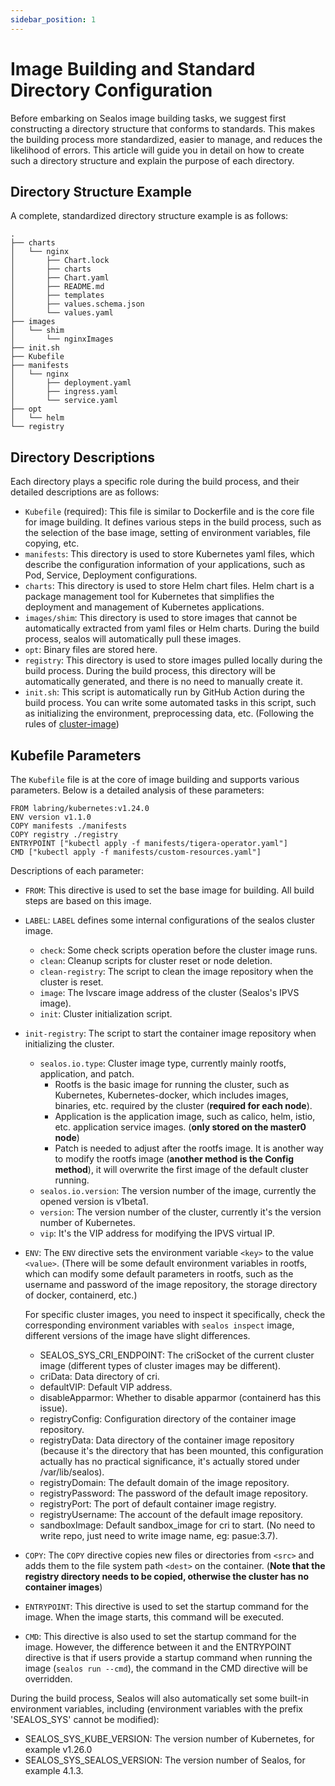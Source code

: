 ```yaml
---
sidebar_position: 1
---
```


# Image Building and Standard Directory Configuration

Before embarking on Sealos image building tasks, we suggest first constructing a directory structure that conforms to standards. This makes the building process more standardized, easier to manage, and reduces the likelihood of errors. This article will guide you in detail on how to create such a directory structure and explain the purpose of each directory.

## Directory Structure Example

A complete, standardized directory structure example is as follows:

```shell
.
├── charts
│   └── nginx
│       ├── Chart.lock
│       ├── charts
│       ├── Chart.yaml
│       ├── README.md
│       ├── templates
│       ├── values.schema.json
│       └── values.yaml
├── images
│   └── shim
│       └── nginxImages
├── init.sh
├── Kubefile
├── manifests
│   └── nginx
│       ├── deployment.yaml
│       ├── ingress.yaml
│       └── service.yaml
├── opt
│   └── helm
└── registry
```

## Directory Descriptions

Each directory plays a specific role during the build process, and their detailed descriptions are as follows:

- `Kubefile` (required): This file is similar to Dockerfile and is the core file for image building. It defines various steps in the build process, such as the selection of the base image, setting of environment variables, file copying, etc.
- `manifests`: This directory is used to store Kubernetes yaml files, which describe the configuration information of your applications, such as Pod, Service, Deployment configurations.
- `charts`: This directory is used to store Helm chart files. Helm chart is a package management tool for Kubernetes that simplifies the deployment and management of Kubernetes applications.
- `images/shim`: This directory is used to store images that cannot be automatically extracted from yaml files or Helm charts. During the build process, sealos will automatically pull these images.
- `opt`: Binary files are stored here.
- `registry`: This directory is used to store images pulled locally during the build process. During the build process, this directory will be automatically generated, and there is no need to manually create it.
- `init.sh`: This script is automatically run by GitHub Action during the build process. You can write some automated tasks in this script, such as initializing the environment, preprocessing data, etc. (Following the rules of [cluster-image](https://github.com/labring-actions/cluster-image))

## Kubefile Parameters

The `Kubefile` file is at the core of image building and supports various parameters. Below is a detailed analysis of these parameters:

```shell
FROM labring/kubernetes:v1.24.0
ENV version v1.1.0
COPY manifests ./manifests
COPY registry ./registry
ENTRYPOINT ["kubectl apply -f manifests/tigera-operator.yaml"]
CMD ["kubectl apply -f manifests/custom-resources.yaml"]
```

Descriptions of each parameter:

- `FROM`: This directive is used to set the base image for building. All build steps are based on this image.
- `LABEL`: `LABEL` defines some internal configurations of the sealos cluster image.
  - `check`: Some check scripts operation before the cluster image runs.
  - `clean`: Cleanup scripts for cluster reset or node deletion.
  - `clean-registry`: The script to clean the image repository when the cluster is reset.
  - `image`: The lvscare image address of the cluster (Sealos's IPVS image).
  - `init`: Cluster initialization script.


- `init-registry`: The script to start the container image repository when initializing the cluster.
  - `sealos.io.type`: Cluster image type, currently mainly rootfs, application, and patch.
    - Rootfs is the basic image for running the cluster, such as Kubernetes, Kubernetes-docker, which includes images, binaries, etc. required by the cluster (**required for each node**).
    - Application is the application image, such as calico, helm, istio, etc. application service images. (**only stored on the master0 node**)
    - Patch is needed to adjust after the rootfs image. It is another way to modify the rootfs image (**another method is the Config method**), it will overwrite the first image of the default cluster running.
  - `sealos.io.version`: The version number of the image, currently the opened version is v1beta1.
  - `version`: The version number of the cluster, currently it's the version number of Kubernetes.
  - `vip`: It's the VIP address for modifying the IPVS virtual IP.
- `ENV`: The `ENV` directive sets the environment variable `<key>` to the value `<value>`. (There will be some default environment variables in rootfs, which can modify some default parameters in rootfs, such as the username and password of the image repository, the storage directory of docker, containerd, etc.)

  For specific cluster images, you need to inspect it specifically, check the corresponding environment variables with `sealos inspect` image, different versions of the image have slight differences.
  - SEALOS_SYS_CRI_ENDPOINT: The criSocket of the current cluster image (different types of cluster images may be different).
  - criData: Data directory of cri.
  - defaultVIP: Default VIP address.
  - disableApparmor: Whether to disable apparmor (containerd has this issue).
  - registryConfig: Configuration directory of the container image repository.
  - registryData: Data directory of the container image repository (because it's the directory that has been mounted, this configuration actually has no practical significance, it's actually stored under /var/lib/sealos).
  - registryDomain: The default domain of the image repository.
  - registryPassword: The password of the default image repository.
  - registryPort: The port of default container image registry.
  - registryUsername: The account of the default image repository.
  - sandboxImage: Default sandbox_image for cri to start. (No need to write repo, just need to write image name, eg: pasue:3.7).
- `COPY`: The `COPY` directive copies new files or directories from `<src>` and adds them to the file system path `<dest>` on the container. (**Note that the registry directory needs to be copied, otherwise the cluster has no container images**)
- `ENTRYPOINT`: This directive is used to set the startup command for the image. When the image starts, this command will be executed.
- `CMD`: This directive is also used to set the startup command for the image. However, the difference between it and the ENTRYPOINT directive is that if users provide a startup command when running the image (`sealos run --cmd`), the command in the CMD directive will be overridden.

During the build process, Sealos will also automatically set some built-in environment variables, including (environment variables with the prefix 'SEALOS_SYS' cannot be modified):

- SEALOS_SYS_KUBE_VERSION: The version number of Kubernetes, for example v1.26.0
- SEALOS_SYS_SEALOS_VERSION: The version number of Sealos, for example 4.1.3.
